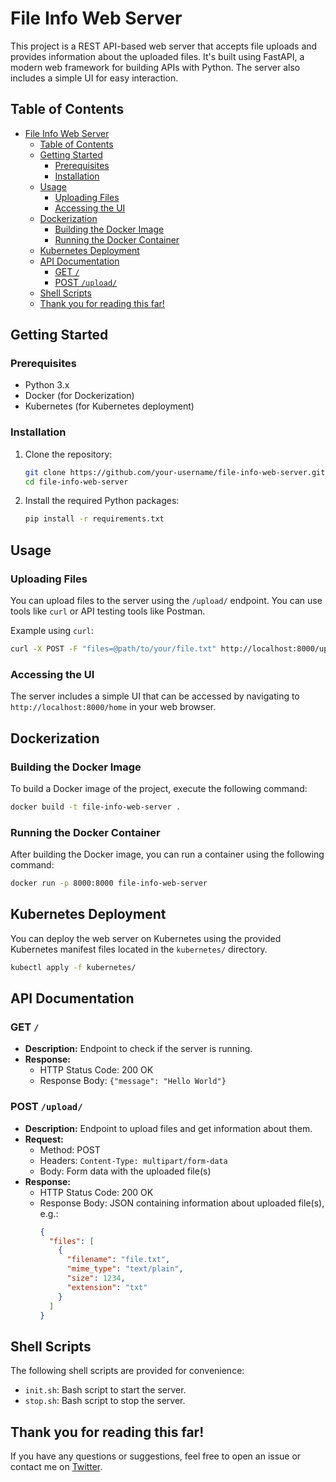 # File Info Web Server

This project is a REST API-based web server that accepts file uploads and provides information about the uploaded files. It's built using FastAPI, a modern web framework for building APIs with Python. The server also includes a simple UI for easy interaction.

## Table of Contents

- [File Info Web Server](#file-info-web-server)
  - [Table of Contents](#table-of-contents)
  - [Getting Started](#getting-started)
    - [Prerequisites](#prerequisites)
    - [Installation](#installation)
  - [Usage](#usage)
    - [Uploading Files](#uploading-files)
    - [Accessing the UI](#accessing-the-ui)
  - [Dockerization](#dockerization)
    - [Building the Docker Image](#building-the-docker-image)
    - [Running the Docker Container](#running-the-docker-container)
  - [Kubernetes Deployment](#kubernetes-deployment)
  - [API Documentation](#api-documentation)
    - [GET `/`](#get-)
    - [POST `/upload/`](#post-upload)
  - [Shell Scripts](#shell-scripts)
  - [Thank you for reading this far!](#thank-you-for-reading-this-far)

## Getting Started

### Prerequisites

- Python 3.x
- Docker (for Dockerization)
- Kubernetes (for Kubernetes deployment)

### Installation

1. Clone the repository:

   ```bash
   git clone https://github.com/your-username/file-info-web-server.git
   cd file-info-web-server
   ```

2. Install the required Python packages:

   ```bash
   pip install -r requirements.txt
   ```

## Usage

### Uploading Files

You can upload files to the server using the `/upload/` endpoint. You can use tools like `curl` or API testing tools like Postman.

Example using `curl`:

```bash
curl -X POST -F "files=@path/to/your/file.txt" http://localhost:8000/upload/
```

### Accessing the UI

The server includes a simple UI that can be accessed by navigating to `http://localhost:8000/home` in your web browser.

## Dockerization

### Building the Docker Image

To build a Docker image of the project, execute the following command:

```bash
docker build -t file-info-web-server .
```

### Running the Docker Container

After building the Docker image, you can run a container using the following command:

```bash
docker run -p 8000:8000 file-info-web-server
```

## Kubernetes Deployment

You can deploy the web server on Kubernetes using the provided Kubernetes manifest files located in the `kubernetes/` directory.

```bash
kubectl apply -f kubernetes/
```

## API Documentation

### GET `/`

- **Description:** Endpoint to check if the server is running.
- **Response:**
  - HTTP Status Code: 200 OK
  - Response Body: `{"message": "Hello World"}`

### POST `/upload/`

- **Description:** Endpoint to upload files and get information about them.
- **Request:**
  - Method: POST
  - Headers: `Content-Type: multipart/form-data`
  - Body: Form data with the uploaded file(s)
- **Response:**
  - HTTP Status Code: 200 OK
  - Response Body: JSON containing information about uploaded file(s), e.g.:
    ```json
    {
      "files": [
        {
          "filename": "file.txt",
          "mime_type": "text/plain",
          "size": 1234,
          "extension": "txt"
        }
      ]
    }
    ```

## Shell Scripts

The following shell scripts are provided for convenience:

- `init.sh`: Bash script to start the server.
- `stop.sh`: Bash script to stop the server.





## Thank you for reading this far!
If you have any questions or suggestions, feel free to open an issue or contact me on [Twitter](https://twitter.com/gunwant11).

